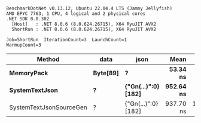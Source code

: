 ```

BenchmarkDotNet v0.13.12, Ubuntu 22.04.4 LTS (Jammy Jellyfish)
AMD EPYC 7763, 1 CPU, 4 logical and 2 physical cores
.NET SDK 8.0.302
  [Host]   : .NET 8.0.6 (8.0.624.26715), X64 RyuJIT AVX2
  ShortRun : .NET 8.0.6 (8.0.624.26715), X64 RyuJIT AVX2

Job=ShortRun  IterationCount=3  LaunchCount=1  
WarmupCount=3  

```
| Method                  | data     | json                | Mean      | Error      | StdDev   | Min       | Max       | Gen0   | Allocated |
|------------------------ |--------- |-------------------- |----------:|-----------:|---------:|----------:|----------:|-------:|----------:|
| **MemoryPack**              | **Byte[89]** | **?**                   |  **53.34 ns** |   **0.884 ns** | **0.048 ns** |  **53.29 ns** |  **53.39 ns** | **0.0012** |     **104 B** |
| **SystemTextJson**          | **?**        | **{&quot;Gn(...)&quot;:0} [182]** | **952.64 ns** |  **60.408 ns** | **3.311 ns** | **950.44 ns** | **956.45 ns** |      **-** |     **104 B** |
| SystemTextJsonSourceGen | ?        | {&quot;Gn(...)&quot;:0} [182] | 937.70 ns | 112.927 ns | 6.190 ns | 933.77 ns | 944.84 ns |      - |     104 B |
